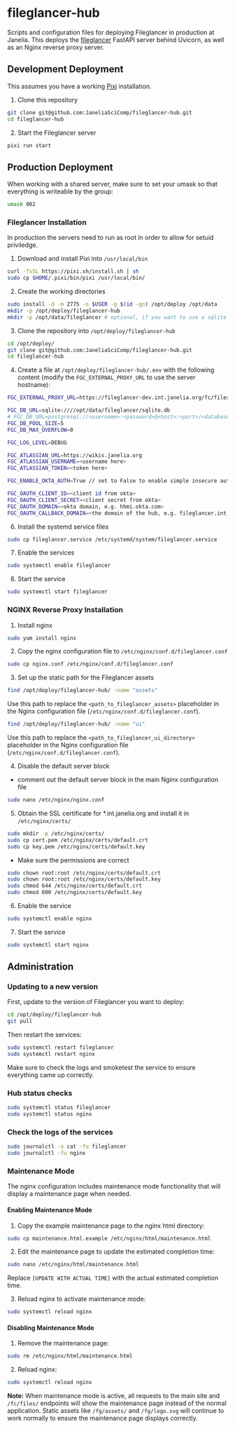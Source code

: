 # fileglancer-hub

Scripts and configuration files for deploying Fileglancer in production at Janelia. This deploys the [fileglancer](https://github.com/JaneliaSciComp/fileglancer) FastAPI server behind Uvicorn, as well as an Nginx reverse proxy server.

## Development Deployment

This assumes you have a working [Pixi](https://pixi.sh) installation.

1. Clone this repository
```bash
git clone git@github.com:JaneliaSciComp/fileglancer-hub.git
cd fileglancer-hub
```

2. Start the Fileglancer server
```bash
pixi run start
```

## Production Deployment

When working with a shared server, make sure to set your umask so that everything is writeable by the group:
```bash
umask 002
```

### Fileglancer Installation

In production the servers need to run as root in order to allow for setuid priviledge. 

1. Download and install Pixi into `/usr/local/bin`
```bash
curl -fsSL https://pixi.sh/install.sh | sh
sudo cp $HOME/.pixi/bin/pixi /usr/local/bin/
```

2. Create the working directories
```bash
sudo install -d -m 2775 -o $USER -g $(id -gn) /opt/deploy /opt/data
mkdir -p /opt/deploy/fileglancer-hub
mkdir -p /opt/data/fileglancer # optional, if you want to use a sqlite database
```
3. Clone the repository into `/opt/deploy/fileglancer-hub`
```bash
cd /opt/deploy/
git clone git@github.com:JaneliaSciComp/fileglancer-hub.git
cd fileglancer-hub
```
4. Create a file at `/opt/deploy/fileglancer-hub/.env` with the following content (modify the `FGC_EXTERNAL_PROXY_URL` to use the server hostname):
```bash
FGC_EXTERNAL_PROXY_URL=https://fileglancer-dev.int.janelia.org/fc/files

FGC_DB_URL=sqlite:////opt/data/fileglancer/sqlite.db
# FGC_DB_URL=postgresql://<username>:<password>@<host>:<port>/<database>
FGC_DB_POOL_SIZE=5
FGC_DB_MAX_OVERFLOW=0

FGC_LOG_LEVEL=DEBUG

FGC_ATLASSIAN_URL=https://wikis.janelia.org
FGC_ATLASSIAN_USERNAME=<username here>
FGC_ATLASSIAN_TOKEN=<token here>

FGC_ENABLE_OKTA_AUTH=True // set to False to enable simple insecure auth for testing

FGC_OAUTH_CLIENT_ID=<client id from okta>
FGC_OAUTH_CLIENT_SECRET=<client secret from okta>
FGC_OAUTH_DOMAIN=<okta domain, e.g. hhmi.okta.com>
FGC_OAUTH_CALLBACK_DOMAIN=<the domain of the hub, e.g. fileglancer.int.janelia.org>
```

6. Install the systemd service files
```bash
sudo cp fileglancer.service /etc/systemd/system/fileglancer.service
```
7. Enable the services
```bash
sudo systemctl enable fileglancer
```
8. Start the service
```bash
sudo systemctl start fileglancer
```

### NGINX Reverse Proxy Installation
1. Install nginx
```bash
sudo yum install nginx
```

2. Copy the nginx configuration file to `/etc/nginx/conf.d/fileglancer.conf`
```bash
sudo cp nginx.conf /etc/nginx/conf.d/fileglancer.conf
```

3. Set up the static path for the Fileglancer assets
```bash
find /opt/deploy/fileglancer-hub/ -name "assets"
```
Use this path to replace the `<path_to_fileglancer_assets>` placeholder in the Nginx configuration file (`/etc/nginx/conf.d/fileglancer.conf`).

```bash
find /opt/deploy/fileglancer-hub/ -name "ui"
```
Use this path to replace the `<path_to_fileglancer_ui_directory>` placeholder in the Nginx configuration file (`/etc/nginx/conf.d/fileglancer.conf`).

4. Disable the default server block
- comment out the default server block in the main Nginx configuration file
```bash
sudo nano /etc/nginx/nginx.conf
```

5. Obtain the SSL certificate for *.int.janelia.org and install it in `/etc/nginx/certs/`
```bash
sudo mkdir -p /etc/nginx/certs/
sudo cp cert.pem /etc/nginx/certs/default.crt
sudo cp key.pem /etc/nginx/certs/default.key
```

- Make sure the permissions are correct
```bash
sudo chown root:root /etc/nginx/certs/default.crt
sudo chown root:root /etc/nginx/certs/default.key
sudo chmod 644 /etc/nginx/certs/default.crt
sudo chmod 600 /etc/nginx/certs/default.key
```

6. Enable the service
```bash
sudo systemctl enable nginx
```

7. Start the service
```bash
sudo systemctl start nginx
```

## Administration

### Updating to a new version

First, update to the version of Fileglancer you want to deploy:
```bash
cd /opt/deploy/fileglancer-hub
git pull
```

Then restart the services:
```bash
sudo systemctl restart fileglancer
sudo systemctl restart nginx
```

Make sure to check the logs and smoketest the service to ensure everything came up correctly.


### Hub status checks

```bash
sudo systemctl status fileglancer
sudo systemctl status nginx
```

### Check the logs of the services

```bash
sudo journalctl -o cat -fu fileglancer
sudo journalctl -fu nginx
```

### Maintenance Mode

The nginx configuration includes maintenance mode functionality that will display a maintenance page when needed.

#### Enabling Maintenance Mode

1. Copy the example maintenance page to the nginx html directory:
```bash
sudo cp maintenance.html.example /etc/nginx/html/maintenance.html
```

2. Edit the maintenance page to update the estimated completion time:
```bash
sudo nano /etc/nginx/html/maintenance.html
```
Replace `[UPDATE WITH ACTUAL TIME]` with the actual estimated completion time.

3. Reload nginx to activate maintenance mode:
```bash
sudo systemctl reload nginx
```

#### Disabling Maintenance Mode

1. Remove the maintenance page:
```bash
sudo rm /etc/nginx/html/maintenance.html
```

2. Reload nginx:
```bash
sudo systemctl reload nginx
```

**Note:** When maintenance mode is active, all requests to the main site and `/fc/files/` endpoints will show the maintenance page instead of the normal application. Static assets like `/fg/assets/` and `/fg/logo.svg` will continue to work normally to ensure the maintenance page displays correctly.

